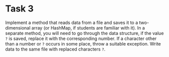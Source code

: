 # Task 3

Implement a method that reads data from a file and saves it to a two-dimensional
array (or HashMap, if students are familiar with it). In a separate method, you will
need to go through the data structure, if the value `?` is saved, replace it with
the corresponding number. If a character other than a number or `?` occurs in some
place, throw a suitable exception. Write data to the same file with replaced characters
`?`.
